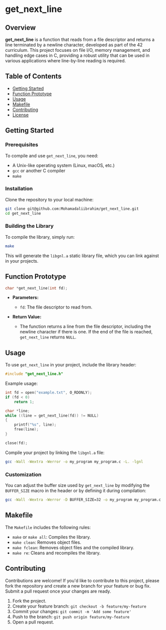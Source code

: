 
# get_next_line

## Overview

**get_next_line** is a function that reads from a file descriptor and returns a line terminated by a newline character, developed as part of the 42 curriculum. This project focuses on file I/O, memory management, and handling edge cases in C, providing a robust utility that can be used in various applications where line-by-line reading is required.

## Table of Contents

- [Getting Started](#getting-started)
- [Function Prototype](#function-prototype)
- [Usage](#usage)
- [Makefile](#makefile)
- [Contributing](#contributing)
- [License](#license)

## Getting Started

### Prerequisites

To compile and use `get_next_line`, you need:
- A Unix-like operating system (Linux, macOS, etc.)
- `gcc` or another C compiler
- `make`

### Installation

Clone the repository to your local machine:

```bash
git clone git@github.com:Mohamadaliibrahim/get_next_line.git
cd get_next_line
```

### Building the Library

To compile the library, simply run:

```bash
make
```

This will generate the `libgnl.a` static library file, which you can link against in your projects.

## Function Prototype

```c
char *get_next_line(int fd);
```

- **Parameters:**
  - `fd`: The file descriptor to read from.

- **Return Value:**
  - The function returns a line from the file descriptor, including the newline character if there is one. If the end of the file is reached, `get_next_line` returns `NULL`.

## Usage

To use `get_next_line` in your project, include the library header:

```c
#include "get_next_line.h"
```

Example usage:

```c
int fd = open("example.txt", O_RDONLY);
if (fd < 0)
    return 1;

char *line;
while ((line = get_next_line(fd)) != NULL)
{
    printf("%s", line);
    free(line);
}

close(fd);
```

Compile your project by linking the `libgnl.a` file:

```bash
gcc -Wall -Wextra -Werror -o my_program my_program.c -L. -lgnl
```

### Customization

You can adjust the buffer size used by `get_next_line` by modifying the `BUFFER_SIZE` macro in the header or by defining it during compilation:

```bash
gcc -Wall -Wextra -Werror -D BUFFER_SIZE=32 -o my_program my_program.c -L. -lgnl
```

## Makefile

The `Makefile` includes the following rules:

- `make` or `make all`: Compiles the library.
- `make clean`: Removes object files.
- `make fclean`: Removes object files and the compiled library.
- `make re`: Cleans and recompiles the library.

## Contributing

Contributions are welcome! If you'd like to contribute to this project, please fork the repository and create a new branch for your feature or bug fix. Submit a pull request once your changes are ready.

1. Fork the project.
2. Create your feature branch: `git checkout -b feature/my-feature`
3. Commit your changes: `git commit -m 'Add some feature'`
4. Push to the branch: `git push origin feature/my-feature`
5. Open a pull request.
